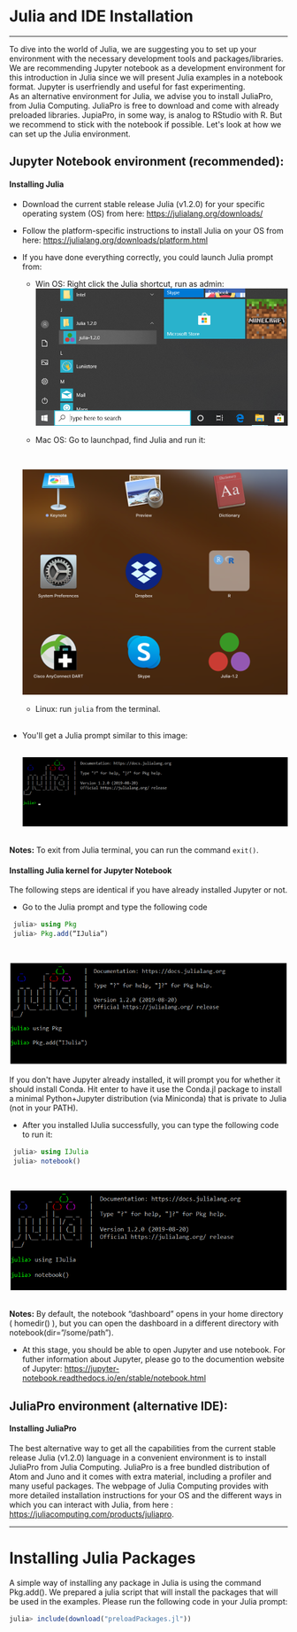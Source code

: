 
# Julia and IDE Installation

---

To dive into the world of Julia, we are suggesting you to set up your environment with the necessary development tools and packages/libraries.   
We are recommending Jupyter notebook as a development environment for this introduction in Julia since we will present Julia examples in a notebook format. Jupyter is userfriendly and useful for fast experimenting.    
As an alternative environment for Julia, we advise you to install JuliaPro, from Julia Computing. JuliaPro is free to download and come with already preloaded libraries. JupiaPro, in some way, is analog to RStudio with R. But we recommend to stick with the notebook if possible. Let's look at how we can set up the Julia environment.

## Jupyter Notebook environment (recommended):
#### Installing Julia
* Download the current stable release Julia (v1.2.0) for your specific operating system (OS) from here: https://julialang.org/downloads/
* Follow the platform-specific instructions to install Julia on your OS from here: https://julialang.org/downloads/platform.html
* If you have done everything correctly, you could launch Julia prompt from:
    * Win OS: Right click the Julia shortcut, run as admin:   
    ![Mac OS](images/windowsJulia.png)
    
    * Mac OS: Go to launchpad, find Julia and run it:   
    
    </br><center> <img src=images/macJulia.png  width="500"/> </center>
    * Linux: run `julia` from the terminal.    
    <br> 
    
* You'll get a Julia prompt similar to this image:    
    <br><center> <img src=images/terminal.png  width="500"/> </center><br>

**Notes:** To exit from Julia terminal, you can run the command `exit()`.

#### Installing Julia kernel for Jupyter Notebook
The following steps are identical if you have already installed Jupyter or not.

* Go to the Julia prompt and type the following code  
```julia
 julia> using Pkg
 julia> Pkg.add(“IJulia”)
```
<br><center> <img src=images/pkgAddIJulia.png  width="500"/> </center><br>
    If you don't have Jupyter already installed, it will prompt you for whether it should install Conda. Hit enter to have it use the Conda.jl package to install a minimal Python+Jupyter distribution (via Miniconda) that is private to Julia (not in your PATH).

* After you installed IJulia successfully, you can type the following code to run it:
```julia
 julia> using IJulia 
 julia> notebook()
```
<br><center> <img src=images/notebookJulia.png  width="500"/> </center><br>

**Notes:** By default, the notebook “dashboard” opens in your home directory ( homedir() ), but you can open the dashboard in a different directory with notebook(dir=”/some/path”).


* At this stage, you should be able to open Jupyter and use notebook. For futher information about Jupyter, please go to the documention website of Jupyter: https://jupyter-notebook.readthedocs.io/en/stable/notebook.html

## JuliaPro environment (alternative IDE):
#### Installing JuliaPro

The best alternative way to get all the capabilities from the current stable release Julia (v1.2.0) language in a convenient environment
is to install JuliaPro from Julia Computing. JuliaPro is a free bundled
distribution of Atom and Juno and it comes with extra material, including a profiler and many
useful packages. The webpage of Julia Computing provides with
more detailed installation instructions for your OS and the different ways in which you can
interact with Julia, from here : https://juliacomputing.com/products/juliapro.

---

# Installing Julia Packages
A simple way of installing any package in Julia is using the command Pkg.add(). We prepared a julia script that will install the packages that will be used in the examples. Please run the following code in your Julia prompt:

```julia
julia> include(download("preloadPackages.jl"))
```

